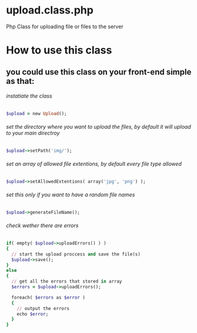 # upload.class.php
Php Class for uploading file or files to the server

# How to use this class

## you could use this class on your front-end simple as that:


###### *instatiate the class*

```ruby
$upload = new Upload(); 
```


###### *set the directory where you want to upload the files, by default it will upload to your main directroy*

```ruby
$upload->setPath('img/'); 
```


###### *set an array of allowed file extentions, by default every file type allowed*

```ruby
$upload->setAllowedExtentions( array('jpg', 'png') );
```


###### *set this only if you want to have a random file names*

```ruby
$upload->generateFileName();
```


###### *check wether there are errors*

```ruby
if( empty( $upload->uploadErrors() ) ) 
{
  // start the upload proccess and save the file(s)
  $upload->save(); 
}
else
{
  // get all the errors that stored in array
  $errors = $upload->uploadErrors(); 

  foreach( $errors as $error )
  {
  	// output the errors
    echo $error;
  }
}
```
